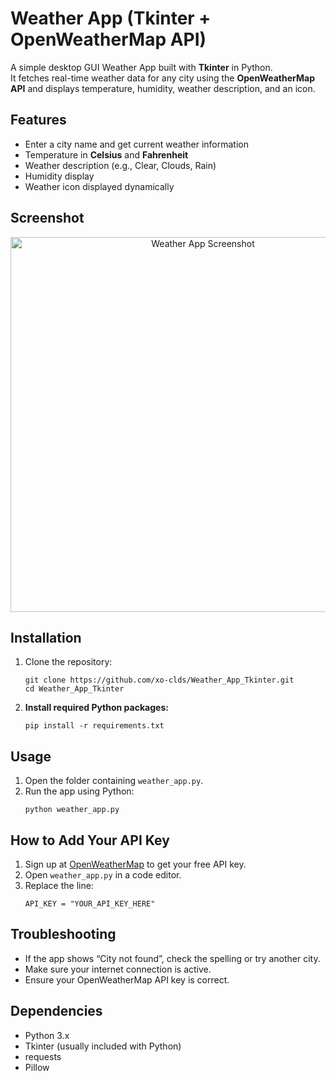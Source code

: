 # Weather App (Tkinter + OpenWeatherMap API)

A simple desktop GUI Weather App built with **Tkinter** in Python.  
It fetches real-time weather data for any city using the **OpenWeatherMap API** and displays temperature, humidity, weather description, and an icon.

## Features
- Enter a city name and get current weather information  
- Temperature in **Celsius** and **Fahrenheit**  
- Weather description (e.g., Clear, Clouds, Rain)  
- Humidity display  
- Weather icon displayed dynamically

## Screenshot

<p align="center">
  <img src="screenshots/screenshot1.png" alt="Weather App Screenshot" width="600">
</p>


## Installation

1. Clone the repository:
    ```
    git clone https://github.com/xo-clds/Weather_App_Tkinter.git
    cd Weather_App_Tkinter
    ```

2. **Install required Python packages:**
    ```
    pip install -r requirements.txt
    ```

## Usage

1. Open the folder containing `weather_app.py`.
2. Run the app using Python:
    ```
    python weather_app.py
    ```

## How to Add Your API Key

1. Sign up at [OpenWeatherMap](https://openweathermap.org/) to get your free API key.
2. Open `weather_app.py` in a code editor.
3. Replace the line:
    ```
    API_KEY = "YOUR_API_KEY_HERE"
    ```

## Troubleshooting

- If the app shows “City not found”, check the spelling or try another city.
- Make sure your internet connection is active.
- Ensure your OpenWeatherMap API key is correct.

## Dependencies

- Python 3.x
- Tkinter (usually included with Python)
- requests
- Pillow